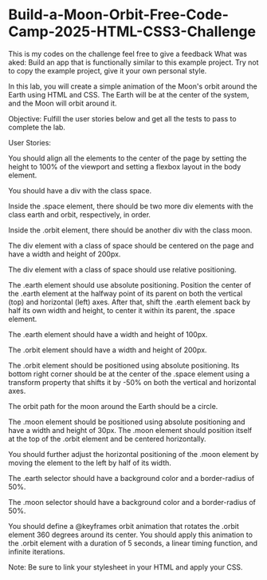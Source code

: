 # Build-a-Moon-Orbit-Free-Code-Camp-2025-HTML-CSS3-Challenge
This is my codes on the challenge feel free to give a feedback 
What was aked: 
Build an app that is functionally similar to this example project. Try not to copy the example project, give it your own personal style.

In this lab, you will create a simple animation of the Moon's orbit around the Earth using HTML and CSS. The Earth will be at the center of the system, and the Moon will orbit around it.

Objective: Fulfill the user stories below and get all the tests to pass to complete the lab.

User Stories:

You should align all the elements to the center of the page by setting the height to 100% of the viewport and setting a flexbox layout in the body element.

You should have a div with the class space.

Inside the .space element, there should be two more div elements with the class earth and orbit, respectively, in order.

Inside the .orbit element, there should be another div with the class moon.

The div element with a class of space should be centered on the page and have a width and height of 200px.

The div element with a class of space should use relative positioning.

The .earth element should use absolute positioning. Position the center of the .earth element at the halfway point of its parent on both the vertical (top) and horizontal (left) axes. After that, shift the .earth element back by half its own width and height, to center it within its parent, the .space element.

The .earth element should have a width and height of 100px.

The .orbit element should have a width and height of 200px.

The .orbit element should be positioned using absolute positioning. Its bottom right corner should be at the center of the .space element using a transform property that shifts it by -50% on both the vertical and horizontal axes.

The orbit path for the moon around the Earth should be a circle.

The .moon element should be positioned using absolute positioning and have a width and height of 30px. The .moon element should position itself at the top of the .orbit element and be centered horizontally.

You should further adjust the horizontal positioning of the .moon element by moving the element to the left by half of its width.

The .earth selector should have a background color and a border-radius of 50%.

The .moon selector should have a background color and a border-radius of 50%.

You should define a @keyframes orbit animation that rotates the .orbit element 360 degrees around its center. You should apply this animation to the .orbit element with a duration of 5 seconds, a linear timing function, and infinite iterations.

Note: Be sure to link your stylesheet in your HTML and apply your CSS.
